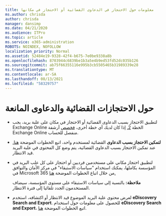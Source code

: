 ```yaml
---
title: معلومات حول الاحتجاز في الدعاوى القضائية أو الاحتجاز في مكانها
ms.author: chrisda
author: chrisda
manager: dansimp
ms.date: 04/21/2020
ms.audience: ITPro
ms.topic: article
ms.service: o365-administration
ROBOTS: NOINDEX, NOFOLLOW
localization_priority: Normal
ms.assetid: 52484e19-9328-42f4-b675-7e0be9338a8b
ms.openlocfilehash: 8703944c6839be1b3a5e4b9ed53fd52dc035b126
ms.sourcegitcommit: ab75f66355116e995b3cb5505465b31989339e28
ms.translationtype: MT
ms.contentlocale: ar-SA
ms.lasthandoff: 08/13/2021
ms.locfileid: "58329757"
---
```

# <a name="about-litigation-holds-and-in-place-holds"></a>حول الاحتجازات القضائية والدعاوى المانعة

- لتطبيق الاحتجاز بسبب الدعاوى القضائية أو الاحتجاز في مكان على علبة بريد، يجب Exchange Online الخطة [2.](https://docs.microsoft.com/office365/servicedescriptions/office-365-platform-service-description/office-365-plan-options) إذا كان لديك أي خطة أخرى، [فخصص](https://docs.microsoft.com/office365/servicedescriptions/exchange-online-archiving-service-description/exchange-online-archiving-service-description) أرشفة Exchange Online منفصل للحساب. 
    
- **لتمكين الاحتجاز بسبب الدعاوى** القضائية لمستخدم واحد، اتبع الخطوات الموضحة [هنا.](https://docs.microsoft.com/microsoft-365/compliance/create-a-litigation-hold?view=o365-worldwide#place-a-mailbox-on-litigation-hold) عند تمكين الاحتجاز بسبب الدعاوى القضائية، يتم وضع كل المحتوى في علبة البريد قيد الانتظار.
    
- لتطبيق احتجاز  مكاني على مستخدمين فرديين أو احتجاز على كل علب البريد في المؤسسة بكاملها، يمكنك استخدام "سياسات الاستبقاء" في مركز الأمان والتوافق في Microsoft 365 من خلال اتباع الخطوات الموضحة [هنا.](https://docs.microsoft.com/microsoft-365/compliance/retention-policies)
    
    **ملاحظة:** بالنسبة إلى سياسات الاستبقاء على مستوى المؤسسة، سيضاف المستخدمون الجدد تلقائيا إلى فترة الانتظار. 
  
- لعرض محتوى علبة البريد الموضوع قيد الانتظار أو اكتشافه، استخدم **eDiscovery Search and Export**. للحصول على معلومات حول استخدام **eDiscovery Search and Export**، اتبع الخطوات الموضحة [هنا](https://docs.microsoft.com/microsoft-365/compliance/export-search-results).
    

